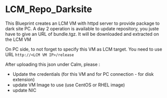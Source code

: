 # LCM_Repo_Darksite

This Blueprint creates an LCM VM with httpd server to provide package to dark site PC.
A day 2 operation is available to update repository, you juste have to give an URL of bundle.tgz. It will be downloaded and extracted on the LCM VM

On PC side, to not forget to specify this VM as LCM target. You need to use URL `http://<LCM VM IP>/release`

After uploading this json under Calm, please :
- Update the credentials (for this VM and for PC connection - for disk extension)
- update VM Image to use (use CentOS or RHEL image)
- update NIC